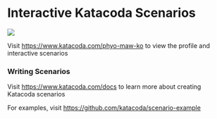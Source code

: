 # Interactive Katacoda Scenarios

[![](http://shields.katacoda.com/katacoda/phyo-maw-ko/count.svg)](https://www.katacoda.com/phyo-maw-ko "Get your profile on Katacoda.com")

Visit https://www.katacoda.com/phyo-maw-ko to view the profile and interactive scenarios

### Writing Scenarios
Visit https://www.katacoda.com/docs to learn more about creating Katacoda scenarios

For examples, visit https://github.com/katacoda/scenario-example
